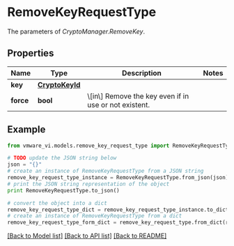 # RemoveKeyRequestType

The parameters of *CryptoManager.RemoveKey*. 

## Properties
Name | Type | Description | Notes
------------ | ------------- | ------------- | -------------
**key** | [**CryptoKeyId**](CryptoKeyId.md) |  | 
**force** | **bool** | \\[in\\] Remove the key even if in use or not existent.  | 

## Example

```python
from vmware_vi.models.remove_key_request_type import RemoveKeyRequestType

# TODO update the JSON string below
json = "{}"
# create an instance of RemoveKeyRequestType from a JSON string
remove_key_request_type_instance = RemoveKeyRequestType.from_json(json)
# print the JSON string representation of the object
print RemoveKeyRequestType.to_json()

# convert the object into a dict
remove_key_request_type_dict = remove_key_request_type_instance.to_dict()
# create an instance of RemoveKeyRequestType from a dict
remove_key_request_type_form_dict = remove_key_request_type.from_dict(remove_key_request_type_dict)
```
[[Back to Model list]](../README.md#documentation-for-models) [[Back to API list]](../README.md#documentation-for-api-endpoints) [[Back to README]](../README.md)


